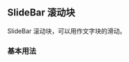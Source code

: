 <div class="demo-header">
<p class="overviewicon">
  <span class="wapi-business-slidebar"/>
</p>

## SlideBar 滚动块

<nova-uxlink widget-name="SlideBar"></nova-uxlink>

SlideBar 滚动块，可以用作文字块的滑动。
</div>

### 基本用法

<nova-demo-view link="slide-bar/basic-usage.vue"></nova-demo-view>

<br>

<nova-attributes link="slide-bar"></nova-attributes>
